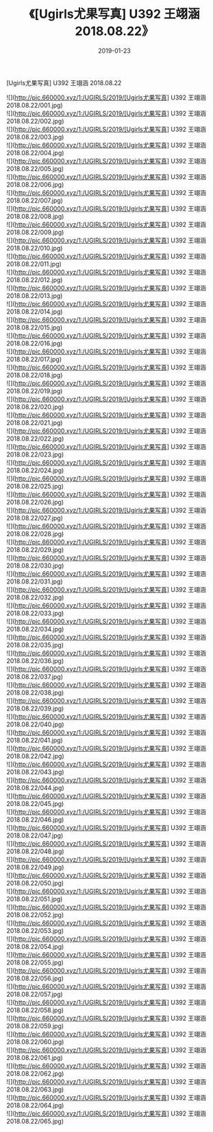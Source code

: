 ﻿---
layout: post
title:  《[Ugirls尤果写真] U392 王翊涵 2018.08.22》
date:   2019-01-23
img: http://pic.660000.xyz/1:/UGIRLS/2019/[Ugirls尤果写真] U392 王翊涵 2018.08.22/000.jpg
categories: [美女, 清纯, 唯美]
---

[Ugirls尤果写真] U392 王翊涵 2018.08.22

 ![](http://pic.660000.xyz/1:/UGIRLS/2019/[Ugirls尤果写真] U392 王翊涵 2018.08.22/001.jpg) <br>![](http://pic.660000.xyz/1:/UGIRLS/2019/[Ugirls尤果写真] U392 王翊涵 2018.08.22/002.jpg) <br>![](http://pic.660000.xyz/1:/UGIRLS/2019/[Ugirls尤果写真] U392 王翊涵 2018.08.22/003.jpg) <br>![](http://pic.660000.xyz/1:/UGIRLS/2019/[Ugirls尤果写真] U392 王翊涵 2018.08.22/004.jpg) <br>![](http://pic.660000.xyz/1:/UGIRLS/2019/[Ugirls尤果写真] U392 王翊涵 2018.08.22/005.jpg) <br>![](http://pic.660000.xyz/1:/UGIRLS/2019/[Ugirls尤果写真] U392 王翊涵 2018.08.22/006.jpg) <br>![](http://pic.660000.xyz/1:/UGIRLS/2019/[Ugirls尤果写真] U392 王翊涵 2018.08.22/007.jpg) <br>![](http://pic.660000.xyz/1:/UGIRLS/2019/[Ugirls尤果写真] U392 王翊涵 2018.08.22/008.jpg) <br>![](http://pic.660000.xyz/1:/UGIRLS/2019/[Ugirls尤果写真] U392 王翊涵 2018.08.22/009.jpg) <br>![](http://pic.660000.xyz/1:/UGIRLS/2019/[Ugirls尤果写真] U392 王翊涵 2018.08.22/010.jpg) <br>![](http://pic.660000.xyz/1:/UGIRLS/2019/[Ugirls尤果写真] U392 王翊涵 2018.08.22/011.jpg) <br>![](http://pic.660000.xyz/1:/UGIRLS/2019/[Ugirls尤果写真] U392 王翊涵 2018.08.22/012.jpg) <br>![](http://pic.660000.xyz/1:/UGIRLS/2019/[Ugirls尤果写真] U392 王翊涵 2018.08.22/013.jpg) <br>![](http://pic.660000.xyz/1:/UGIRLS/2019/[Ugirls尤果写真] U392 王翊涵 2018.08.22/014.jpg) <br>![](http://pic.660000.xyz/1:/UGIRLS/2019/[Ugirls尤果写真] U392 王翊涵 2018.08.22/015.jpg) <br>![](http://pic.660000.xyz/1:/UGIRLS/2019/[Ugirls尤果写真] U392 王翊涵 2018.08.22/016.jpg) <br>![](http://pic.660000.xyz/1:/UGIRLS/2019/[Ugirls尤果写真] U392 王翊涵 2018.08.22/017.jpg) <br>![](http://pic.660000.xyz/1:/UGIRLS/2019/[Ugirls尤果写真] U392 王翊涵 2018.08.22/018.jpg) <br>![](http://pic.660000.xyz/1:/UGIRLS/2019/[Ugirls尤果写真] U392 王翊涵 2018.08.22/019.jpg) <br>![](http://pic.660000.xyz/1:/UGIRLS/2019/[Ugirls尤果写真] U392 王翊涵 2018.08.22/020.jpg) <br>![](http://pic.660000.xyz/1:/UGIRLS/2019/[Ugirls尤果写真] U392 王翊涵 2018.08.22/021.jpg) <br>![](http://pic.660000.xyz/1:/UGIRLS/2019/[Ugirls尤果写真] U392 王翊涵 2018.08.22/022.jpg) <br>![](http://pic.660000.xyz/1:/UGIRLS/2019/[Ugirls尤果写真] U392 王翊涵 2018.08.22/023.jpg) <br>![](http://pic.660000.xyz/1:/UGIRLS/2019/[Ugirls尤果写真] U392 王翊涵 2018.08.22/024.jpg) <br>![](http://pic.660000.xyz/1:/UGIRLS/2019/[Ugirls尤果写真] U392 王翊涵 2018.08.22/025.jpg) <br>![](http://pic.660000.xyz/1:/UGIRLS/2019/[Ugirls尤果写真] U392 王翊涵 2018.08.22/026.jpg) <br>![](http://pic.660000.xyz/1:/UGIRLS/2019/[Ugirls尤果写真] U392 王翊涵 2018.08.22/027.jpg) <br>![](http://pic.660000.xyz/1:/UGIRLS/2019/[Ugirls尤果写真] U392 王翊涵 2018.08.22/028.jpg) <br>![](http://pic.660000.xyz/1:/UGIRLS/2019/[Ugirls尤果写真] U392 王翊涵 2018.08.22/029.jpg) <br>![](http://pic.660000.xyz/1:/UGIRLS/2019/[Ugirls尤果写真] U392 王翊涵 2018.08.22/030.jpg) <br>![](http://pic.660000.xyz/1:/UGIRLS/2019/[Ugirls尤果写真] U392 王翊涵 2018.08.22/031.jpg) <br>![](http://pic.660000.xyz/1:/UGIRLS/2019/[Ugirls尤果写真] U392 王翊涵 2018.08.22/032.jpg) <br>![](http://pic.660000.xyz/1:/UGIRLS/2019/[Ugirls尤果写真] U392 王翊涵 2018.08.22/033.jpg) <br>![](http://pic.660000.xyz/1:/UGIRLS/2019/[Ugirls尤果写真] U392 王翊涵 2018.08.22/034.jpg) <br>![](http://pic.660000.xyz/1:/UGIRLS/2019/[Ugirls尤果写真] U392 王翊涵 2018.08.22/035.jpg) <br>![](http://pic.660000.xyz/1:/UGIRLS/2019/[Ugirls尤果写真] U392 王翊涵 2018.08.22/036.jpg) <br>![](http://pic.660000.xyz/1:/UGIRLS/2019/[Ugirls尤果写真] U392 王翊涵 2018.08.22/037.jpg) <br>![](http://pic.660000.xyz/1:/UGIRLS/2019/[Ugirls尤果写真] U392 王翊涵 2018.08.22/038.jpg) <br>![](http://pic.660000.xyz/1:/UGIRLS/2019/[Ugirls尤果写真] U392 王翊涵 2018.08.22/039.jpg) <br>![](http://pic.660000.xyz/1:/UGIRLS/2019/[Ugirls尤果写真] U392 王翊涵 2018.08.22/040.jpg) <br>![](http://pic.660000.xyz/1:/UGIRLS/2019/[Ugirls尤果写真] U392 王翊涵 2018.08.22/041.jpg) <br>![](http://pic.660000.xyz/1:/UGIRLS/2019/[Ugirls尤果写真] U392 王翊涵 2018.08.22/042.jpg) <br>![](http://pic.660000.xyz/1:/UGIRLS/2019/[Ugirls尤果写真] U392 王翊涵 2018.08.22/043.jpg) <br>![](http://pic.660000.xyz/1:/UGIRLS/2019/[Ugirls尤果写真] U392 王翊涵 2018.08.22/044.jpg) <br>![](http://pic.660000.xyz/1:/UGIRLS/2019/[Ugirls尤果写真] U392 王翊涵 2018.08.22/045.jpg) <br>![](http://pic.660000.xyz/1:/UGIRLS/2019/[Ugirls尤果写真] U392 王翊涵 2018.08.22/046.jpg) <br>![](http://pic.660000.xyz/1:/UGIRLS/2019/[Ugirls尤果写真] U392 王翊涵 2018.08.22/047.jpg) <br>![](http://pic.660000.xyz/1:/UGIRLS/2019/[Ugirls尤果写真] U392 王翊涵 2018.08.22/048.jpg) <br>![](http://pic.660000.xyz/1:/UGIRLS/2019/[Ugirls尤果写真] U392 王翊涵 2018.08.22/049.jpg) <br>![](http://pic.660000.xyz/1:/UGIRLS/2019/[Ugirls尤果写真] U392 王翊涵 2018.08.22/050.jpg) <br>![](http://pic.660000.xyz/1:/UGIRLS/2019/[Ugirls尤果写真] U392 王翊涵 2018.08.22/051.jpg) <br>![](http://pic.660000.xyz/1:/UGIRLS/2019/[Ugirls尤果写真] U392 王翊涵 2018.08.22/052.jpg) <br>![](http://pic.660000.xyz/1:/UGIRLS/2019/[Ugirls尤果写真] U392 王翊涵 2018.08.22/053.jpg) <br>![](http://pic.660000.xyz/1:/UGIRLS/2019/[Ugirls尤果写真] U392 王翊涵 2018.08.22/054.jpg) <br>![](http://pic.660000.xyz/1:/UGIRLS/2019/[Ugirls尤果写真] U392 王翊涵 2018.08.22/055.jpg) <br>![](http://pic.660000.xyz/1:/UGIRLS/2019/[Ugirls尤果写真] U392 王翊涵 2018.08.22/056.jpg) <br>![](http://pic.660000.xyz/1:/UGIRLS/2019/[Ugirls尤果写真] U392 王翊涵 2018.08.22/057.jpg) <br>![](http://pic.660000.xyz/1:/UGIRLS/2019/[Ugirls尤果写真] U392 王翊涵 2018.08.22/058.jpg) <br>![](http://pic.660000.xyz/1:/UGIRLS/2019/[Ugirls尤果写真] U392 王翊涵 2018.08.22/059.jpg) <br>![](http://pic.660000.xyz/1:/UGIRLS/2019/[Ugirls尤果写真] U392 王翊涵 2018.08.22/060.jpg) <br>![](http://pic.660000.xyz/1:/UGIRLS/2019/[Ugirls尤果写真] U392 王翊涵 2018.08.22/061.jpg) <br>![](http://pic.660000.xyz/1:/UGIRLS/2019/[Ugirls尤果写真] U392 王翊涵 2018.08.22/062.jpg) <br>![](http://pic.660000.xyz/1:/UGIRLS/2019/[Ugirls尤果写真] U392 王翊涵 2018.08.22/063.jpg) <br>![](http://pic.660000.xyz/1:/UGIRLS/2019/[Ugirls尤果写真] U392 王翊涵 2018.08.22/064.jpg) <br>![](http://pic.660000.xyz/1:/UGIRLS/2019/[Ugirls尤果写真] U392 王翊涵 2018.08.22/065.jpg) <br>